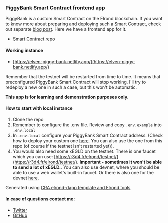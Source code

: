 ### PiggyBank Smart Contract frontend app

PiggyBank is a custom Smart Contract on the Elrond blockchain. If you want to know more about preparing and deploying such a Smart Contract, check out separate [blog post](https://www.julian.io/articles/elrond-smart-contracts.html). Here we have a frontend app for it. 

- [Smart Contract repo](https://github.com/juliancwirko/elrond-simple-sc)

#### Working instance

- [https://elven-piggy-bank.netlify.app/](https://elven-piggy-bank.netlify.app/)

Remember that the testnet will be restarted from time to time. It means that preconfigured PiggyBank Smart Contract will stop working. I'll try to redeploy a new one in such a case, but this won't be automatic.

**This app is for learning and demonstration purposes only.**

#### How to start with local instance

1. Clone the repo
1. Remember to configure the .env file. Review and copy `.env.example` into `.env.local`
2. In `.env.local` configure your PiggyBank Smart Contract address. (Check how to deploy your custom one [here](https://www.julian.io/articles/elrond-smart-contracts.html). You can also use the one from this repo (of course if the testnet isn't restarted yet)).
3. You would also need some xEGLD on the testnet. There is one faucet which you can use: [https://r3d4.fr/elrond/testnet/](https://r3d4.fr/elrond/testnet/). **Important - sometimes it won't be able to send a lot of xEGLD.**. You can also use devnet, where you should be able to use a web wallet's built-in faucet. Or there is also one for the devnet [here](https://r3d4.fr/elrond/devnet/).
 
Generated using [CRA elrond-dapp template and Elrond tools](https://www.npmjs.com/package/cra-template-elrond-dapp)

 #### In case of questions contact me: 

 - [Twitter](https://twitter.com/JulianCwirko)
 - [GitHub](https://github.com/juliancwirko)
